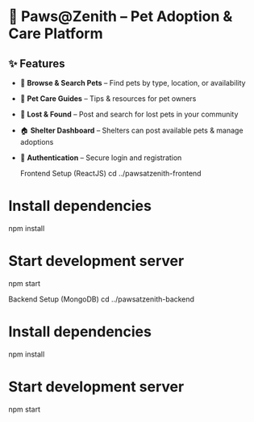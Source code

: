 # 🐾 Paws@Zenith – Pet Adoption & Care Platform

## ✨ Features
- 🔎 **Browse & Search Pets** – Find pets by type, location, or availability  
- 🐶 **Pet Care Guides** – Tips & resources for pet owners  
- 📍 **Lost & Found** – Post and search for lost pets in your community  
- 🏠 **Shelter Dashboard** – Shelters can post available pets & manage adoptions  
- 🔐 **Authentication** – Secure login and registration

  Frontend Setup (ReactJS)
  cd ../pawsatzenith-frontend

# Install dependencies
npm install

# Start development server
npm start

 Backend Setup (MongoDB)
  cd ../pawsatzenith-backend

# Install dependencies
npm install

# Start development server
npm start
